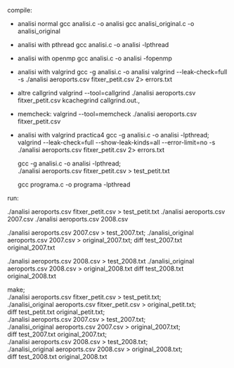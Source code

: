 
compile: 

* analisi normal 
  gcc analisi.c -o analisi
  gcc analisi_original.c -o analisi_original

* analisi with pthread 
  gcc analisi.c -o analisi -lpthread

* analisi with openmp
  gcc analisi.c -o analisi -fopenmp

* analisi with valgrind
  gcc -g analisi.c -o analisi 
  valgrind --leak-check=full -s ./analisi aeroports.csv fitxer_petit.csv 2> errors.txt

* altre callgrind
  valgrind --tool=callgrind ./analisi aeroports.csv fitxer_petit.csv
  kcachegrind callgrind.out.<pid>,

* memcheck:
  valgrind --tool=memcheck ./analisi aeroports.csv fitxer_petit.csv

* analisi with valgrind practica4
  gcc -g analisi.c -o analisi -lpthread; \
  valgrind --leak-check=full --show-leak-kinds=all --error-limit=no -s  ./analisi aeroports.csv fitxer_petit.csv 2> errors.txt


  gcc -g analisi.c -o analisi -lpthread; \
  ./analisi aeroports.csv fitxer_petit.csv > test_petit.txt



  gcc programa.c -o programa -lpthread

run:

  ./analisi aeroports.csv fitxer_petit.csv > test_petit.txt
  ./analisi aeroports.csv 2007.csv
  ./analisi aeroports.csv 2008.csv


  ./analisi aeroports.csv 2007.csv > test_2007.txt;
  ./analisi_original aeroports.csv 2007.csv > original_2007.txt;
  diff test_2007.txt original_2007.txt

  ./analisi aeroports.csv 2008.csv > test_2008.txt
  ./analisi_original aeroports.csv 2008.csv > original_2008.txt
  diff test_2008.txt original_2008.txt



make; \
./analisi aeroports.csv fitxer_petit.csv > test_petit.txt; \
./analisi_original aeroports.csv fitxer_petit.csv > original_petit.txt; \
diff test_petit.txt original_petit.txt; \
./analisi aeroports.csv 2007.csv > test_2007.txt; \
./analisi_original aeroports.csv 2007.csv > original_2007.txt; \
diff test_2007.txt original_2007.txt; \
./analisi aeroports.csv 2008.csv > test_2008.txt; \
./analisi_original aeroports.csv 2008.csv > original_2008.txt; \
diff test_2008.txt original_2008.txt

